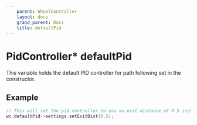 ```yaml
---
    parent: WheelController
    layout: docs
    grand_parent: Docs
    title: defaultPid
---
```

# PidController\* defaultPid
This variable holds the default PID controller for path following set in the constructor.

## Example
```cpp
// This will set the pid controller to use an exit distance of 0.5 inches
wc.defaultPid->settings.setExitDist(0.5);
```